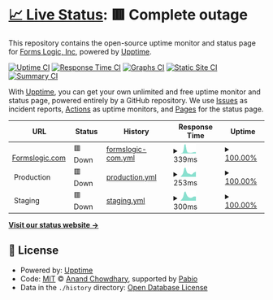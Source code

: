 # [📈 Live Status](https://status.formslogic.com): <!--live status--> **🟥 Complete outage**

This repository contains the open-source uptime monitor and status page for [Forms Logic, Inc](https://www.formslogic.com), powered by [Upptime](https://github.com/upptime/upptime).

[![Uptime CI](https://github.com/formslogic/status/workflows/Uptime%20CI/badge.svg)](https://github.com/formslogic/status/actions?query=workflow%3A%22Uptime+CI%22)
[![Response Time CI](https://github.com/formslogic/status/workflows/Response%20Time%20CI/badge.svg)](https://github.com/formslogic/status/actions?query=workflow%3A%22Response+Time+CI%22)
[![Graphs CI](https://github.com/formslogic/status/workflows/Graphs%20CI/badge.svg)](https://github.com/formslogic/status/actions?query=workflow%3A%22Graphs+CI%22)
[![Static Site CI](https://github.com/formslogic/status/workflows/Static%20Site%20CI/badge.svg)](https://github.com/formslogic/status/actions?query=workflow%3A%22Static+Site+CI%22)
[![Summary CI](https://github.com/formslogic/status/workflows/Summary%20CI/badge.svg)](https://github.com/formslogic/status/actions?query=workflow%3A%22Summary+CI%22)

With [Upptime](https://upptime.js.org), you can get your own unlimited and free uptime monitor and status page, powered entirely by a GitHub repository. We use [Issues](https://github.com/formslogic/status/issues) as incident reports, [Actions](https://github.com/formslogic/status/actions) as uptime monitors, and [Pages](https://status.formslogic.com) for the status page.

<!--start: status pages-->
<!-- This summary is generated by Upptime (https://github.com/upptime/upptime) -->
<!-- Do not edit this manually, your changes will be overwritten -->
<!-- prettier-ignore -->
| URL | Status | History | Response Time | Uptime |
| --- | ------ | ------- | ------------- | ------ |
| <img alt="" src="https://icons.duckduckgo.com/ip3/www.formslogic.com.ico" height="13"> [Formslogic.com](https://www.formslogic.com) | 🟥 Down | [formslogic-com.yml](https://github.com/formslogic/status/commits/HEAD/history/formslogic-com.yml) | <details><summary><img alt="Response time graph" src="./graphs/formslogic-com/response-time-week.png" height="20"> 339ms</summary><br><a href="https://status.formslogic.com/history/formslogic-com"><img alt="Response time 534" src="https://img.shields.io/endpoint?url=https%3A%2F%2Fraw.githubusercontent.com%2Fformslogic%2Fstatus%2FHEAD%2Fapi%2Fformslogic-com%2Fresponse-time.json"></a><br><a href="https://status.formslogic.com/history/formslogic-com"><img alt="24-hour response time 201" src="https://img.shields.io/endpoint?url=https%3A%2F%2Fraw.githubusercontent.com%2Fformslogic%2Fstatus%2FHEAD%2Fapi%2Fformslogic-com%2Fresponse-time-day.json"></a><br><a href="https://status.formslogic.com/history/formslogic-com"><img alt="7-day response time 339" src="https://img.shields.io/endpoint?url=https%3A%2F%2Fraw.githubusercontent.com%2Fformslogic%2Fstatus%2FHEAD%2Fapi%2Fformslogic-com%2Fresponse-time-week.json"></a><br><a href="https://status.formslogic.com/history/formslogic-com"><img alt="30-day response time 389" src="https://img.shields.io/endpoint?url=https%3A%2F%2Fraw.githubusercontent.com%2Fformslogic%2Fstatus%2FHEAD%2Fapi%2Fformslogic-com%2Fresponse-time-month.json"></a><br><a href="https://status.formslogic.com/history/formslogic-com"><img alt="1-year response time 534" src="https://img.shields.io/endpoint?url=https%3A%2F%2Fraw.githubusercontent.com%2Fformslogic%2Fstatus%2FHEAD%2Fapi%2Fformslogic-com%2Fresponse-time-year.json"></a></details> | <details><summary><a href="https://status.formslogic.com/history/formslogic-com">100.00%</a></summary><a href="https://status.formslogic.com/history/formslogic-com"><img alt="All-time uptime 100.00%" src="https://img.shields.io/endpoint?url=https%3A%2F%2Fraw.githubusercontent.com%2Fformslogic%2Fstatus%2FHEAD%2Fapi%2Fformslogic-com%2Fuptime.json"></a><br><a href="https://status.formslogic.com/history/formslogic-com"><img alt="24-hour uptime 100.00%" src="https://img.shields.io/endpoint?url=https%3A%2F%2Fraw.githubusercontent.com%2Fformslogic%2Fstatus%2FHEAD%2Fapi%2Fformslogic-com%2Fuptime-day.json"></a><br><a href="https://status.formslogic.com/history/formslogic-com"><img alt="7-day uptime 100.00%" src="https://img.shields.io/endpoint?url=https%3A%2F%2Fraw.githubusercontent.com%2Fformslogic%2Fstatus%2FHEAD%2Fapi%2Fformslogic-com%2Fuptime-week.json"></a><br><a href="https://status.formslogic.com/history/formslogic-com"><img alt="30-day uptime 100.00%" src="https://img.shields.io/endpoint?url=https%3A%2F%2Fraw.githubusercontent.com%2Fformslogic%2Fstatus%2FHEAD%2Fapi%2Fformslogic-com%2Fuptime-month.json"></a><br><a href="https://status.formslogic.com/history/formslogic-com"><img alt="1-year uptime 100.00%" src="https://img.shields.io/endpoint?url=https%3A%2F%2Fraw.githubusercontent.com%2Fformslogic%2Fstatus%2FHEAD%2Fapi%2Fformslogic-com%2Fuptime-year.json"></a></details>
| <img alt="" src="https://icons.duckduckgo.com/ip3/null.ico" height="13"> Production | 🟥 Down | [production.yml](https://github.com/formslogic/status/commits/HEAD/history/production.yml) | <details><summary><img alt="Response time graph" src="./graphs/production/response-time-week.png" height="20"> 253ms</summary><br><a href="https://status.formslogic.com/history/production"><img alt="Response time 1167" src="https://img.shields.io/endpoint?url=https%3A%2F%2Fraw.githubusercontent.com%2Fformslogic%2Fstatus%2FHEAD%2Fapi%2Fproduction%2Fresponse-time.json"></a><br><a href="https://status.formslogic.com/history/production"><img alt="24-hour response time 293" src="https://img.shields.io/endpoint?url=https%3A%2F%2Fraw.githubusercontent.com%2Fformslogic%2Fstatus%2FHEAD%2Fapi%2Fproduction%2Fresponse-time-day.json"></a><br><a href="https://status.formslogic.com/history/production"><img alt="7-day response time 253" src="https://img.shields.io/endpoint?url=https%3A%2F%2Fraw.githubusercontent.com%2Fformslogic%2Fstatus%2FHEAD%2Fapi%2Fproduction%2Fresponse-time-week.json"></a><br><a href="https://status.formslogic.com/history/production"><img alt="30-day response time 1987" src="https://img.shields.io/endpoint?url=https%3A%2F%2Fraw.githubusercontent.com%2Fformslogic%2Fstatus%2FHEAD%2Fapi%2Fproduction%2Fresponse-time-month.json"></a><br><a href="https://status.formslogic.com/history/production"><img alt="1-year response time 1167" src="https://img.shields.io/endpoint?url=https%3A%2F%2Fraw.githubusercontent.com%2Fformslogic%2Fstatus%2FHEAD%2Fapi%2Fproduction%2Fresponse-time-year.json"></a></details> | <details><summary><a href="https://status.formslogic.com/history/production">100.00%</a></summary><a href="https://status.formslogic.com/history/production"><img alt="All-time uptime 99.85%" src="https://img.shields.io/endpoint?url=https%3A%2F%2Fraw.githubusercontent.com%2Fformslogic%2Fstatus%2FHEAD%2Fapi%2Fproduction%2Fuptime.json"></a><br><a href="https://status.formslogic.com/history/production"><img alt="24-hour uptime 100.00%" src="https://img.shields.io/endpoint?url=https%3A%2F%2Fraw.githubusercontent.com%2Fformslogic%2Fstatus%2FHEAD%2Fapi%2Fproduction%2Fuptime-day.json"></a><br><a href="https://status.formslogic.com/history/production"><img alt="7-day uptime 100.00%" src="https://img.shields.io/endpoint?url=https%3A%2F%2Fraw.githubusercontent.com%2Fformslogic%2Fstatus%2FHEAD%2Fapi%2Fproduction%2Fuptime-week.json"></a><br><a href="https://status.formslogic.com/history/production"><img alt="30-day uptime 99.64%" src="https://img.shields.io/endpoint?url=https%3A%2F%2Fraw.githubusercontent.com%2Fformslogic%2Fstatus%2FHEAD%2Fapi%2Fproduction%2Fuptime-month.json"></a><br><a href="https://status.formslogic.com/history/production"><img alt="1-year uptime 99.85%" src="https://img.shields.io/endpoint?url=https%3A%2F%2Fraw.githubusercontent.com%2Fformslogic%2Fstatus%2FHEAD%2Fapi%2Fproduction%2Fuptime-year.json"></a></details>
| <img alt="" src="https://icons.duckduckgo.com/ip3/null.ico" height="13"> Staging | 🟥 Down | [staging.yml](https://github.com/formslogic/status/commits/HEAD/history/staging.yml) | <details><summary><img alt="Response time graph" src="./graphs/staging/response-time-week.png" height="20"> 300ms</summary><br><a href="https://status.formslogic.com/history/staging"><img alt="Response time 418" src="https://img.shields.io/endpoint?url=https%3A%2F%2Fraw.githubusercontent.com%2Fformslogic%2Fstatus%2FHEAD%2Fapi%2Fstaging%2Fresponse-time.json"></a><br><a href="https://status.formslogic.com/history/staging"><img alt="24-hour response time 278" src="https://img.shields.io/endpoint?url=https%3A%2F%2Fraw.githubusercontent.com%2Fformslogic%2Fstatus%2FHEAD%2Fapi%2Fstaging%2Fresponse-time-day.json"></a><br><a href="https://status.formslogic.com/history/staging"><img alt="7-day response time 300" src="https://img.shields.io/endpoint?url=https%3A%2F%2Fraw.githubusercontent.com%2Fformslogic%2Fstatus%2FHEAD%2Fapi%2Fstaging%2Fresponse-time-week.json"></a><br><a href="https://status.formslogic.com/history/staging"><img alt="30-day response time 374" src="https://img.shields.io/endpoint?url=https%3A%2F%2Fraw.githubusercontent.com%2Fformslogic%2Fstatus%2FHEAD%2Fapi%2Fstaging%2Fresponse-time-month.json"></a><br><a href="https://status.formslogic.com/history/staging"><img alt="1-year response time 418" src="https://img.shields.io/endpoint?url=https%3A%2F%2Fraw.githubusercontent.com%2Fformslogic%2Fstatus%2FHEAD%2Fapi%2Fstaging%2Fresponse-time-year.json"></a></details> | <details><summary><a href="https://status.formslogic.com/history/staging">100.00%</a></summary><a href="https://status.formslogic.com/history/staging"><img alt="All-time uptime 99.93%" src="https://img.shields.io/endpoint?url=https%3A%2F%2Fraw.githubusercontent.com%2Fformslogic%2Fstatus%2FHEAD%2Fapi%2Fstaging%2Fuptime.json"></a><br><a href="https://status.formslogic.com/history/staging"><img alt="24-hour uptime 100.00%" src="https://img.shields.io/endpoint?url=https%3A%2F%2Fraw.githubusercontent.com%2Fformslogic%2Fstatus%2FHEAD%2Fapi%2Fstaging%2Fuptime-day.json"></a><br><a href="https://status.formslogic.com/history/staging"><img alt="7-day uptime 100.00%" src="https://img.shields.io/endpoint?url=https%3A%2F%2Fraw.githubusercontent.com%2Fformslogic%2Fstatus%2FHEAD%2Fapi%2Fstaging%2Fuptime-week.json"></a><br><a href="https://status.formslogic.com/history/staging"><img alt="30-day uptime 99.90%" src="https://img.shields.io/endpoint?url=https%3A%2F%2Fraw.githubusercontent.com%2Fformslogic%2Fstatus%2FHEAD%2Fapi%2Fstaging%2Fuptime-month.json"></a><br><a href="https://status.formslogic.com/history/staging"><img alt="1-year uptime 99.93%" src="https://img.shields.io/endpoint?url=https%3A%2F%2Fraw.githubusercontent.com%2Fformslogic%2Fstatus%2FHEAD%2Fapi%2Fstaging%2Fuptime-year.json"></a></details>

<!--end: status pages-->

[**Visit our status website →**](https://status.formslogic.com)

## 📄 License

- Powered by: [Upptime](https://github.com/upptime/upptime)
- Code: [MIT](./LICENSE) © [Anand Chowdhary](https://anandchowdhary.com), supported by [Pabio](https://pabio.com)
- Data in the `./history` directory: [Open Database License](https://opendatacommons.org/licenses/odbl/1-0/)
